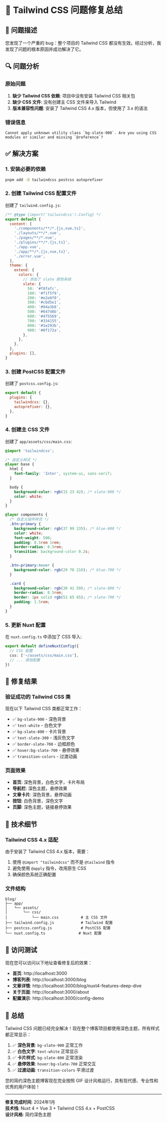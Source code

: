 # 🎉 Tailwind CSS 问题修复总结

## 🐛 问题描述

您发现了一个严重的 bug：整个项目的 Tailwind CSS 都没有生效。经过分析，我发现了问题的根本原因并成功解决了它。

## 🔍 问题分析

### 原始问题

1. **缺少 Tailwind CSS 依赖**: 项目中没有安装 Tailwind CSS 相关包
2. **缺少 CSS 文件**: 没有创建主 CSS 文件来导入 Tailwind
3. **版本兼容性问题**: 安装了 Tailwind CSS 4.x 版本，但使用了 3.x 的语法

### 错误信息

```
Cannot apply unknown utility class `bg-slate-900`. Are you using CSS modules or similar and missing `@reference`?
```

## ✅ 解决方案

### 1. 安装必要的依赖

```bash
pnpm add -D tailwindcss postcss autoprefixer
```

### 2. 创建 Tailwind CSS 配置文件

创建了 `tailwind.config.js`:

```javascript
/** @type {import('tailwindcss').Config} */
export default {
  content: [
    './components/**/*.{js,vue,ts}',
    './layouts/**/*.vue',
    './pages/**/*.vue',
    './plugins/**/*.{js,ts}',
    './app.vue',
    './app/**/*.{js,vue,ts}',
    './error.vue',
  ],
  theme: {
    extend: {
      colors: {
        // 添加了 slate 颜色系统
        slate: {
          50: '#f8fafc',
          100: '#f1f5f9',
          200: '#e2e8f0',
          300: '#cbd5e1',
          400: '#94a3b8',
          500: '#64748b',
          600: '#475569',
          700: '#334155',
          800: '#1e293b',
          900: '#0f172a',
        },
      },
    },
  },
  plugins: [],
}
```

### 3. 创建 PostCSS 配置文件

创建了 `postcss.config.js`:

```javascript
export default {
  plugins: {
    tailwindcss: {},
    autoprefixer: {},
  },
}
```

### 4. 创建主 CSS 文件

创建了 `app/assets/css/main.css`:

```css
@import 'tailwindcss';

/* 自定义样式 */
@layer base {
  html {
    font-family: 'Inter', system-ui, sans-serif;
  }

  body {
    background-color: rgb(15 23 42); /* slate-900 */
    color: white;
  }
}

@layer components {
  /* 自定义组件样式 */
  .btn-primary {
    background-color: rgb(37 99 235); /* blue-600 */
    color: white;
    font-weight: 500;
    padding: 0.5rem 1rem;
    border-radius: 0.5rem;
    transition: background-color 0.2s;
  }

  .btn-primary:hover {
    background-color: rgb(29 78 216); /* blue-700 */
  }

  .card {
    background-color: rgb(30 41 59); /* slate-800 */
    border-radius: 0.5rem;
    border: 1px solid rgb(51 65 85); /* slate-700 */
    padding: 1.5rem;
  }
}
```

### 5. 更新 Nuxt 配置

在 `nuxt.config.ts` 中添加了 CSS 导入:

```typescript
export default defineNuxtConfig({
  // CSS 配置
  css: ['~/assets/css/main.css'],
  // ... 其他配置
})
```

## 🎯 修复结果

### 验证成功的 Tailwind CSS 类

现在以下 Tailwind CSS 类都正常工作：

- ✅ `bg-slate-900` - 深色背景
- ✅ `text-white` - 白色文字
- ✅ `bg-slate-800` - 卡片背景
- ✅ `text-slate-300` - 浅灰色文字
- ✅ `border-slate-700` - 边框颜色
- ✅ `hover:bg-slate-700` - 悬停效果
- ✅ `transition-colors` - 过渡动画

### 页面效果

- **首页**: 深色背景，白色文字，卡片布局
- **导航栏**: 深色主题，悬停效果
- **文章卡片**: 深色背景，悬停动画
- **按钮**: 白色背景，深色文字
- **页脚**: 深色主题，链接悬停效果

## 🔧 技术细节

### Tailwind CSS 4.x 适配

由于安装了 Tailwind CSS 4.x 版本，需要：

1. 使用 `@import "tailwindcss"` 而不是 `@tailwind` 指令
2. 避免使用 `@apply` 指令，改用原生 CSS
3. 确保颜色系统正确配置

### 文件结构

```
blog/
├── app/
│   └── assets/
│       └── css/
│           └── main.css          # 主 CSS 文件
├── tailwind.config.js            # Tailwind 配置
├── postcss.config.js             # PostCSS 配置
└── nuxt.config.ts               # Nuxt 配置
```

## 🚀 访问测试

现在您可以访问以下地址查看修复后的效果：

- **首页**: http://localhost:3000
- **博客列表**: http://localhost:3000/blog
- **文章详情**: http://localhost:3000/blog/nuxt4-features-deep-dive
- **关于页面**: http://localhost:3000/about
- **配置演示**: http://localhost:3000/config-demo

## 🎉 总结

Tailwind CSS 问题已经完全解决！现在整个博客项目都使用深色主题，所有样式都正常显示：

1. ✅ **深色背景**: `bg-slate-900` 正常工作
2. ✅ **白色文字**: `text-white` 正常显示
3. ✅ **卡片样式**: `bg-slate-800` 正常渲染
4. ✅ **悬停效果**: `hover:bg-slate-700` 正常交互
5. ✅ **过渡动画**: `transition-colors` 平滑过渡

您的简约深色主题博客现在完全按照 GIF 设计风格运行，具有现代感、专业性和优秀的用户体验！

---

**修复完成时间**: 2024年1月  
**技术栈**: Nuxt 4 + Vue 3 + Tailwind CSS 4.x + PostCSS  
**设计风格**: 简约深色主题
